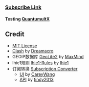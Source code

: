 ### [Subscribe Link](https://cdn.jsdelivr.net/gh/wmyfelix/ClashConfigsSharing@NPO/universal.yaml)
#### Testing  [QuantumultX](https://cdn.jsdelivr.net/gh/wmyfelix/ClashConfigsSharing@NPO/QuantumultX.conf)
## Credit
* [MIT License](https://github.com/vernesong/OpenClash/blob/master/LICENSE)
* [Clash](https://github.com/Dreamacro/clash) by [Dreamacro](https://github.com/Dreamacro)
* GEOIP数据库 [GeoLite2](https://dev.maxmind.com/geoip/geoip2/geolite2/) by [MaxMind](https://www.maxmind.com)
* lhie1规则 [lhie1-Rules](https://github.com/lhie1/Rules) by [lhie1](https://github.com/lhie1)
* 订阅转换 [Subscription Converter](https://api.wcc.best)
  * [UI](https://github.com/CareyWang/sub-web) by [CareyWang](https://github.com/CareyWang/)
  * [API]((https://github.com/tindy2013/subconverter)) by [tindy2013](https://github.com/tindy2013/)